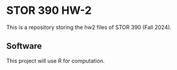 # STOR 390 HW-2
This is a repository storing the hw2 files of STOR 390 (Fall 2024). 

## Software
This project will use R for computation.

